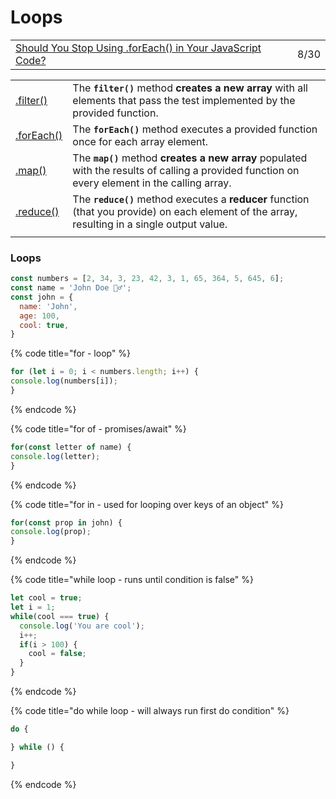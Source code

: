 # Loops

|  |  |
| :--- | :--- |
| [Should You Stop Using .forEach\(\) in Your JavaScript Code?](https://medium.com/better-programming/should-you-stop-using-foreach-in-your-javascript-code-efe1e86c78e5) | 8/30 |

|  |  |
| :--- | :--- |
| [.filter\(\)](https://developer.mozilla.org/en-US/docs/Web/JavaScript/Reference/Global_Objects/Array/filter) | The **`filter()`** method **creates a new array** with all elements that pass the test implemented by the provided function. |
| [.forEach\(\)](https://developer.mozilla.org/en-US/docs/Web/JavaScript/Reference/Global_Objects/Array/forEach) | The **`forEach()`** method executes a provided function once for each array element. |
| [.map\(\)](https://developer.mozilla.org/en-US/docs/Web/JavaScript/Reference/Global_Objects/Array/map) | The **`map()`** method **creates a new array** populated with the results of calling a provided function on every element in the calling array. |
| [.reduce\(\)](https://developer.mozilla.org/en-US/docs/Web/JavaScript/Reference/Global_Objects/Array/Reduce) | The **`reduce()`** method executes a **reducer** function \(that you provide\) on each element of the array, resulting in a single output value. |
|  |  |

### Loops

```javascript
const numbers = [2, 34, 3, 23, 42, 3, 1, 65, 364, 5, 645, 6];
const name = 'John Doe 🙋‍♂️';
const john = {
  name: 'John',
  age: 100,
  cool: true,
}
```

{% code title="for - loop" %}
```javascript
for (let i = 0; i < numbers.length; i++) {
console.log(numbers[i]);
}
```
{% endcode %}

{% code title="for of - promises/await" %}
```javascript
for(const letter of name) {
console.log(letter);
}
```
{% endcode %}

{% code title="for in - used for looping over keys of an object" %}
```javascript
for(const prop in john) {
console.log(prop);
}
```
{% endcode %}

{% code title="while loop - runs until condition is false" %}
```javascript
let cool = true;
let i = 1;
while(cool === true) {
  console.log('You are cool');
  i++;
  if(i > 100) {
    cool = false;
  }
}
```
{% endcode %}

{% code title="do while loop - will always run first do condition" %}
```javascript
do {

} while () {

}
```
{% endcode %}

